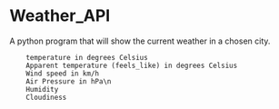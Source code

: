 # Weather_API

A python program that will show the current weather in a chosen city.

        temperature in degrees Celsius
        Apparent temperature (feels_like) in degrees Celsius
        Wind speed in km/h
        Air Pressure in hPa\n
        Humidity
        Cloudiness

